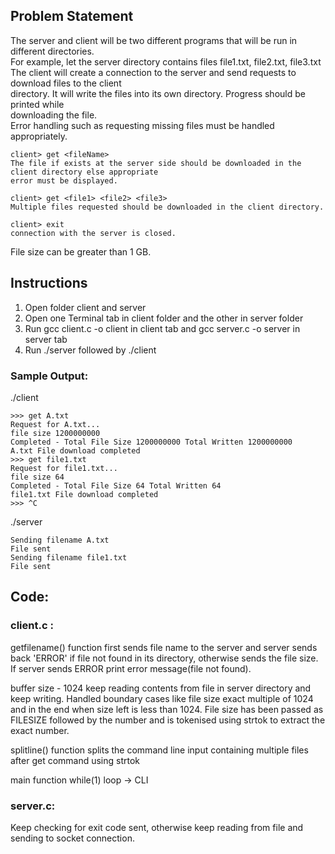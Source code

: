 ## Problem Statement
The server and client will be two different programs that will be run in different directories.\
For example, let the server directory contains files file1.txt, file2.txt, file3.txt\
The client will create a connection to the server and send requests to download files to the client\
directory. It will write the files into its own directory. Progress should be printed while\
downloading the file.\
Error handling such as requesting missing files must be handled appropriately.

```
client> get <fileName>
The file if exists at the server side should be downloaded in the client directory else appropriate
error must be displayed.
```

```
client> get <file1> <file2> <file3>
Multiple files requested should be downloaded in the client directory.
```

```
client> exit
connection with the server is closed.
```
File size can be greater than 1 GB.

## Instructions
1. Open folder client and server
2. Open one Terminal tab in client folder and the other in server folder
3. Run gcc client.c -o client in client tab and gcc server.c -o server in server tab
4. Run ./server followed by ./client

### Sample Output:
./client

```
>>> get A.txt
Request for A.txt...
file size 1200000000
Completed - Total File Size 1200000000 Total Written 1200000000
A.txt File download completed
>>> get file1.txt
Request for file1.txt...
file size 64
Completed - Total File Size 64 Total Written 64
file1.txt File download completed
>>> ^C
```

./server 
```
Sending filename A.txt
File sent
Sending filename file1.txt
File sent
```

## Code:
### client.c : 

getfilename() function
first sends file name to the server and server sends back 'ERROR' if file not found in its directory, otherwise sends the file size.
If server sends ERROR print error message(file not found).

buffer size - 1024
keep reading contents from file in server directory and keep writing. Handled boundary cases like file size exact multiple of 1024 and in the end when size left is less than 1024. 
File size has been passed as FILESIZE followed by the number and is tokenised using strtok to extract the exact number.

splitline() function 
splits the command line input containing multiple files after get command using strtok

main function while(1) loop -> CLI

### server.c:
Keep checking for exit code sent, otherwise keep reading from file and sending to socket connection.